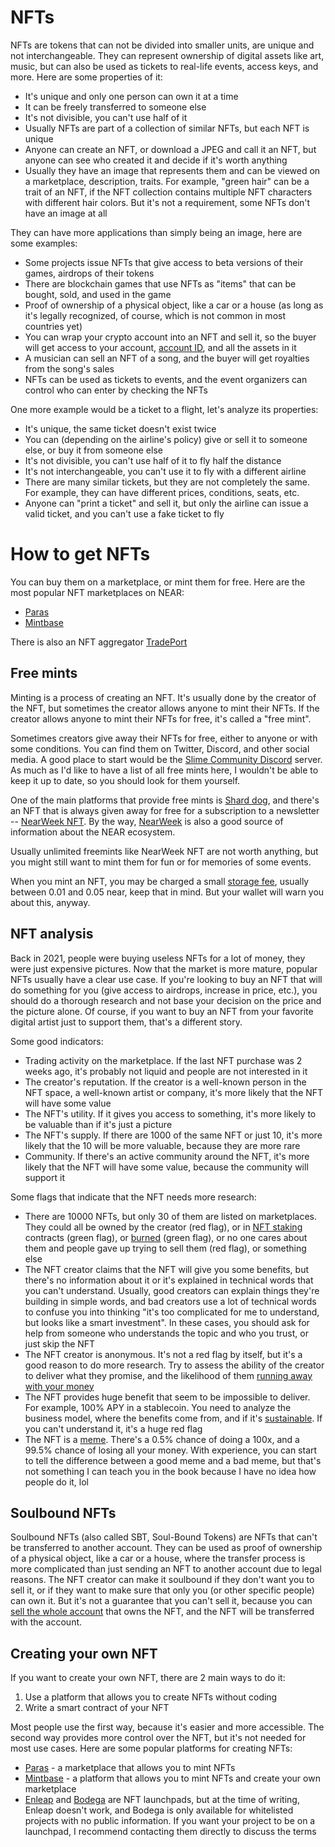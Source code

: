 # NFTs

NFTs are tokens that can not be divided into smaller units, are unique and not
interchangeable. They can represent ownership of digital assets like art, music,
but can also be used as tickets to real-life events, access keys, and more. Here
are some properties of it:

- It's unique and only one person can own it at a time
- It can be freely transferred to someone else
- It's not divisible, you can't use half of it
- Usually NFTs are part of a collection of similar NFTs, but each NFT is unique
- Anyone can create an NFT, or download a JPEG and call it an NFT, but anyone can
  see who created it and decide if it's worth anything
- Usually they have an image that represents them and can be viewed on a marketplace,
  description, traits. For example, "green hair" can be a trait of an NFT, if the
  NFT collection contains multiple NFT characters with different hair colors. But
  it's not a requirement, some NFTs don't have an image at all

They can have more applications than simply being an image, here are some examples:

- Some projects issue NFTs that give access to beta versions of their games,
  airdrops of their tokens
- There are blockchain games that use NFTs as "items" that can be bought, sold,
  and used in the game
- Proof of ownership of a physical object, like a car or a house (as long as it's
  legally recognized, of course, which is not common in most countries yet)
- You can wrap your crypto account into an NFT and sell it, so the buyer will get
  access to your account, [account ID](../lvl4/account-model/account-ids.md), and all the assets
  in it
- A musician can sell an NFT of a song, and the buyer will get royalties from
  the song's sales
- NFTs can be used as tickets to events, and the event organizers can control who
  can enter by checking the NFTs

One more example would be a ticket to a flight, let's analyze its properties:

- It's unique, the same ticket doesn't exist twice
- You can (depending on the airline's policy) give or sell it to someone else, or
  buy it from someone else
- It's not divisible, you can't use half of it to fly half the distance
- It's not interchangeable, you can't use it to fly with a different airline
- There are many similar tickets, but they are not completely the same. For example,
  they can have different prices, conditions, seats, etc.
- Anyone can "print a ticket" and sell it, but only the airline can issue a valid
  ticket, and you can't use a fake ticket to fly

# How to get NFTs

You can buy them on a marketplace, or mint them for free. Here are the most popular
NFT marketplaces on NEAR:

- [Paras](../lvl2/trade-nfts-paras.md)
- [Mintbase](../lvl4/mintbase.md)

There is also an NFT aggregator [TradePort](../lvl4/tradeport.md)

## Free mints

Minting is a process of creating an NFT. It's usually done by the creator of the NFT,
but sometimes the creator allows anyone to mint their NFTs. If the creator allows
anyone to mint their NFTs for free, it's called a "free mint".

Sometimes creators give away their NFTs for free, either to anyone or with some
conditions. You can find them on Twitter, Discord, and other social media. A good
place to start would be the [Slime Community Discord](https://discord.gg/A5Uh4hhauh)
server. As much as I'd like to have a list of all free mints here, I wouldn't be able
to keep it up to date, so you should look for them yourself.

One of the main platforms that provide free mints is [Shard dog](../lvl5/shard-dog.md),
and there's an NFT that is always given away for free for a subscription to a newsletter --
[NearWeek NFT](https://subscribe.nearweek.com/). By the way, [NearWeek](../lvl2/nearweek.md)
is also a good source of information about the NEAR ecosystem.

Usually unlimited freemints like NearWeek NFT are not worth anything, but you might still
want to mint them for fun or for memories of some events.

When you mint an NFT, you may be charged a small [storage fee](../lvl4/account-model/storage.md),
usually between 0.01 and 0.05 near, keep that in mind. But your wallet will warn you
about this, anyway.

## NFT analysis

Back in 2021, people were buying useless NFTs for a lot of money, they were just
expensive pictures. Now that the market is more mature, popular NFTs usually have
a clear use case. If you're looking to buy an NFT that will do something for you
(give access to airdrops, increase in price, etc.), you should do a thorough
research and not base your decision on the price and the picture alone. Of course,
if you want to buy an NFT from your favorite digital artist just to support them,
that's a different story.

Some good indicators:

- Trading activity on the marketplace. If the last NFT purchase was 2 weeks ago,
  it's probably not liquid and people are not interested in it
- The creator's reputation. If the creator is a well-known person in the NFT space,
  a well-known artist or company, it's more likely that the NFT will have some value
- The NFT's utility. If it gives you access to something, it's more likely to be
  valuable than if it's just a picture
- The NFT's supply. If there are 1000 of the same NFT or just 10, it's more likely
  that the 10 will be more valuable, because they are more rare
- Community. If there's an active community around the NFT, it's more likely that
  the NFT will have some value, because the community will support it

Some flags that indicate that the NFT needs more research:

- There are 10000 NFTs, but only 30 of them are listed on marketplaces. They could
  all be owned by the creator (red flag), or in [NFT staking](../lvl4/nft-staking.md)
  contracts (green flag), or [burned](../lvl3/burning.md) (green flag), or no one
  cares about them and people gave up trying to sell them (red flag), or something else
- The NFT creator claims that the NFT will give you some benefits, but there's
  no information about it or it's explained in technical words that you can't
  understand. Usually, good creators can explain things they're building in simple
  words, and bad creators use a lot of technical words to confuse you into thinking
  "it's too complicated for me to understand, but looks like a smart investment".
  In these cases, you should ask for help from someone who understands the topic and
  who you trust, or just skip the NFT
- The NFT creator is anonymous. It's not a red flag by itself, but it's a good
  reason to do more research. Try to assess the ability of the creator to deliver
  what they promise, and the likelihood of them [running away with your money](../lvl3/scams.md#exit-scam)
- The NFT provides huge benefit that seem to be impossible to deliver. For example,
  100% APY in a stablecoin. You need to analyze the business model, where the
  benefits come from, and if it's [sustainable](../lvl3/scams.md#ponzi-scheme). If
  you can't understand it, it's a huge red flag
- The NFT is a [meme](../lvl3/memecoins.md). There's a 0.5% chance of doing a 100x,
  and a 99.5% chance of losing all your money. With experience, you can start to tell
  the difference between a good meme and a bad meme, but that's not something I can
  teach you in the book because I have no idea how people do it, lol

## Soulbound NFTs

Soulbound NFTs (also called SBT, Soul-Bound Tokens) are NFTs that can't be transferred to another account. They can be
used as proof of ownership of a physical object, like a car or a house, where the
transfer process is more complicated than just sending an NFT to another account due
to legal reasons. The NFT creator can make it soulbound if they don't want you to
sell it, or if they want to make sure that only you (or other specific people) can
own it. But it's not a guarantee that you can't sell it, because you can [sell the
whole account](../lvl4/account-model/keys/key-rotation.md) that owns the NFT, and
the NFT will be transferred with the account.

## Creating your own NFT

If you want to create your own NFT, there are 2 main ways to do it:
1. Use a platform that allows you to create NFTs without coding
2. Write a smart contract of your NFT

Most people use the first way, because it's easier and more accessible. The second
way provides more control over the NFT, but it's not needed for most use cases. Here
are some popular platforms for creating NFTs:
- [Paras](../lvl2/trade-nfts-paras.md) - a marketplace that allows you to mint NFTs
- [Mintbase](../lvl4/mintbase.md) - a platform that allows you to mint NFTs and create
  your own marketplace
- [Enleap](https://enleap.app/) and [Bodega](https://bodega.land/) are NFT launchpads,
  but at the time of writing, Enleap doesn't work, and Bodega is only available for
  whitelisted projects with no public information. If you want your project to be
  on a launchpad, I recommend contacting them directly to discuss the terms

